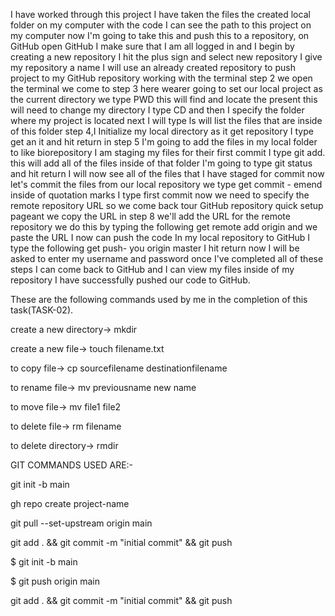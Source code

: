 I have worked through this project I have taken the files the  created  local folder on my computer with the code I can see the path to this project on my computer  now I'm going to take this  and push this to a repository, on GitHub open GitHub I make sure that I am all logged in and I begin by creating a new repository I hit the plus sign and select new repository I give my repository a name I will  use an already created repository to push project to my GitHub repository working with the terminal step 2 we open the terminal we come to step 3 here wearer going to set our local project as the current directory we type PWD this will find and locate the present this will need to change my directory I type CD and then I specify the folder where my project is located next I will type ls will list the files that are inside of this folder step 4,I Initialize my local directory as it get repository I type get an it and hit return in step 5 I'm going to add the files in my local folder to like biorepository I am staging my files for their first commit I type git add. this will add all of the files inside of that folder I'm going to type git status and hit return I will now see all of the files that I have staged for commit now let's commit the files from our local repository we type get commit - emend inside of quotation marks I type first commit now we need to specify the remote repository URL so we come back tour GitHub repository quick setup pageant we copy the URL in step 8 we'll add the URL for the remote repository we do this by typing the following get remote add origin and we paste the URL I now can push the code In my local repository to GitHub I type the following get push- you origin master I hit return now I will be asked to enter my username and password once I've completed all of these steps I can come back to GitHub and I can view my files inside of my repository I have successfully pushed our code to GitHub.

These are the following commands used by me in the completion of this task(TASK-02).

create a new directory->    mkdir <directoryname>
  
create a new file->         touch filename.txt
  
to copy file->              cp sourcefilename destinationfilename
  
to rename file->            mv previousname new name
  
to move file->              mv file1 file2
  
to delete file->            rm filename
  
to delete directory->       rmdir <directoryname>
  
  
  GIT COMMANDS USED ARE:-
  
git init -b main
  
gh repo create project-name
  
git pull --set-upstream origin main
  
git add . && git commit -m "initial commit" && git push
  
$ git init -b main
  
$ git push origin main
  
git add . && git commit -m "initial commit" && git push

